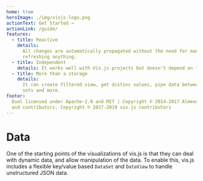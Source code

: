 ```yaml
---
home: true
heroImage: ./img/visjs-logo.png
actionText: Get Started →
actionLink: /guide/
features:
  - title: Reactive
    details:
      All changes are automatically propagated without the need for manually
      refreshing anything.
  - title: Independent
    details: It works well with Vis.js projects but doesn't depend on them.
  - title: More than a storage
    details:
      It can create filtered view, get distinc values, pipe data between data
      sets and more.
footer:
  Dual licensed under Apache-2.0 and MIT | Copyright © 2014-2017 Almende B.V.
  and contributors, Copyright © 2017-2019 vis.js contributors
---
```


# Data

One of the starting points of the visualizations of vis.js is that they can deal
with dynamic data, and allow manipulation of the data. To enable this, vis.js
includes a flexible key/value based `DataSet` and `DataView` to handle
unstructured JSON data.
